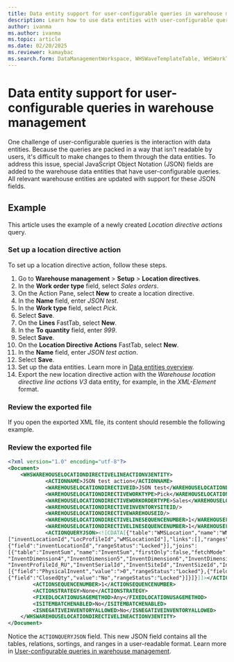 ```yaml
---
title: Data entity support for user-configurable queries in warehouse management
description: Learn how to use data entities with user-configurable queries in warehouse management.
author: ivanma
ms.author: ivanma
ms.topic: article
ms.date: 02/20/2025
ms.reviewer: kamaybac
ms.search.form: DataManagementWorkspace, WHSWaveTemplateTable, WHSWorkTemplateTable, WHSLocDirTable, WHSLaborStandards, WHSDocumentRouting, WHSWaveLabelTemplate, WHSWaveLabelLayout, WHSLabelLayoutDataSource, WHSContainerLabelRouting, WHSWaveFilterTable, WHSRFMenuItem, WHSClusterProfile, WHSLoadBuildTemplate, WHSCrossDockingTemplate, WHSContainerizationTable, WHSReplenishmentTemplates, WHSSlotTemplate, WHSOutboundSortTemplate, WHSCycleCountPlan, WHSCycleCountThreshold, WHSShipConsolidationPolicy, WHSShipConsolidationTemplate
---
```


# Data entity support for user-configurable queries in warehouse management

One challenge of user-configurable queries is the interaction with data entities. Because the queries are packed in a way that isn't readable by users, it's difficult to make changes to them through the data entities. To address this issue, special JavaScript Object Notation (JSON) fields are added to the warehouse data entities that have user-configurable queries. All relevant warehouse entities are updated with support for these JSON fields.


## Example
This article uses the example of a newly created *Location directive actions* query.


### Set up a location directive action


To set up a location directive action, follow these steps.

1. Go to **Warehouse management** \> **Setup** \> **Location directives**.
1. In the **Work order type** field, select *Sales orders*.
1. On the Action Pane, select **New** to create a location directive.
1. In the **Name** field, enter *JSON test*.
1. In the **Work type** field, select *Pick*.
1. Select **Save**.
1. On the **Lines** FastTab, select **New**.
1. In the **To quantity** field, enter *999*.
1. Select **Save**.
1. On the **Location Directive Actions** FastTab, select **New**.
1. In the **Name** field, enter *JSON test action*.
1. Select **Save**.
1. Set up the data entities. Learn more in [Data entities overview](../../fin-ops-core/dev-itpro/data-entities/data-entities.md).
1. Export the new location directive action with the *Warehouse location directive line actions V3* data entity, for example, in the *XML-Element* format.


### Review the exported file
If you open the exported XML file, its content should resemble the following example.

### Review the exported file

```xml
<?xml version="1.0" encoding="utf-8"?>
<Document>
    <WHSWAREHOUSELOCATIONDIRECTIVELINEACTIONV3ENTITY>
            <ACTIONNAME>JSON test action</ACTIONNAME>
		    <WAREHOUSELOCATIONDIRECTIVEID>JSON test</WAREHOUSELOCATIONDIRECTIVEID>
		    <WAREHOUSELOCATIONDIRECTIVEWORKTYPE>Pick</WAREHOUSELOCATIONDIRECTIVEWORKTYPE>
		    <WAREHOUSELOCATIONDIRECTIVEWORKORDERTYPE>Sales</WAREHOUSELOCATIONDIRECTIVEWORKORDERTYPE>
		    <WAREHOUSELOCATIONDIRECTIVEINVENTORYSITEID/>
		    <WAREHOUSELOCATIONDIRECTIVEWAREHOUSEID/>
		    <WAREHOUSELOCATIONDIRECTIVELINESEQUENCENUMBER>1</WAREHOUSELOCATIONDIRECTIVELINESEQUENCENUMBER>
            <WAREHOUSELOCATIONDIRECTIVELINESEQUENCENUMBER>1</WAREHOUSELOCATIONDIRECTIVELINESEQUENCENUMBER>
		    <ACTIONQUERYJSON><![CDATA[{"table":"WMSLocation","name":"WMSLocation","firstOnly":false,"fetchMode":1,"type":"InnerJoin","fields":
["inventLocationId","LocProfileId","wMSLocationId"],"links":[],"ranges":[{"field":"wMSLocationId","rangeStatus":"Open"},
{"field":"inventLocationId","rangeStatus":"Locked"}],"joins":
[{"table":"InventSum","name":"InventSum","firstOnly":false,"fetchMode":0,"type":"InnerJoin","fields":["configId","InventBatchId","InventColorId","InventDimension1","InventDimension10","InventDimension11","InventDimension12","InventDimension2","InventDimension3",
"InventDimension4","InventDimension5","InventDimension6","InventDimension7","InventDimension8","InventDimension9","InventDimId","InventGtdId_RU","InventLocationId","InventOwnerId_RU",
"InventProfileId_RU","InventSerialId","InventSiteId","InventSizeId","InventStatusId","InventStyleId","InventVersionId","ItemId","LicensePlateId","PhysicalInvent","wMSLocationId","wMSPalletId"],"links":[{"field":"inventLocationId","relatedField":"InventLocationId","table":"WMSLocation","relatedTable":"InventSum","joinRelation":""},{"field":"wMSLocationId","relatedField":"wMSLocationId","table":"WMSLocation","relatedTable":"InventSum","joinRelation":""}],"ranges":
[{"field":"PhysicalInvent","value":">0","rangeStatus":"Locked"},{"field":"ItemId","rangeStatus":"Open"},
{"field":"ClosedQty","value":"No","rangeStatus":"Locked"}]}]}]]></ACTIONQUERYJSON>
        <ACTIONSEQUENCENUMBER>1</ACTIONSEQUENCENUMBER>
        <ACTIONSTRATEGY>None</ACTIONSTRATEGY>
        <FIXEDLOCATIONUSAGEMETHOD>Any</FIXEDLOCATIONUSAGEMETHOD>
        <ISITEMBATCHENABLED>No</ISITEMBATCHENABLED>
        <ISNEGATIVEINVENTORYALLOWED>No</ISNEGATIVEINVENTORYALLOWED>
    </WHSWAREHOUSELOCATIONDIRECTIVELINEACTIONV3ENTITY>
</Document>
```

Notice the `ACTIONQUERYJSON` field. This new JSON field contains all the tables, relations, sortings, and ranges in a user-readable format. Learn more in [User-configurable queries in warehouse management](user-configurable-queries-in-warehouse-management.md).


